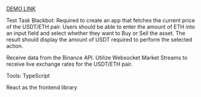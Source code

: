[DEMO LINK](https://oksana-kyryienko.github.io/blackbot_test_task/)

Test Task Blackbot: 
Required to create an app that fetches the current price of the USDT/ETH pair. Users should be able to enter the amount of ETH into an input field and select whether they want to Buy or Sell the asset. The result should display the amount of USDT required to perform the selected action.

Receive data from the Binance API. 
Utilize Websocket Market Streams to receive live exchange rates for the USDT/ETH pair.

Tools:
TypeScript

React as the frontend library
